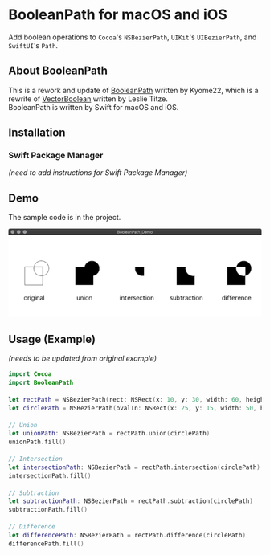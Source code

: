 # BooleanPath for macOS and iOS
Add boolean operations to `Cocoa`'s `NSBezierPath`, `UIKit`'s `UIBezierPath`, and `SwiftUI`'s `Path`.

## About BooleanPath
This is a rework and update of [BooleanPath](https://github.com/Kyome22/BooleanPath) written by Kyome22, which is a rewrite of [VectorBoolean](https://github.com/lrtitze/Swift-VectorBoolean) written by Leslie Titze.  
BooleanPath is written by Swift for macOS and iOS.

## Installation
### Swift Package Manager
*(need to add instructions for Swift Package Manager)*

## Demo

The sample code is in the project.

![sample](https://github.com/Kyome22/BooleanPath/blob/master/images/sample.png)

## Usage (Example)
*(needs to be updated from original example)*

```swift
import Cocoa
import BooleanPath

let rectPath = NSBezierPath(rect: NSRect(x: 10, y: 30, width: 60, height: 60))
let circlePath = NSBezierPath(ovalIn: NSRect(x: 25, y: 15, width: 50, height: 50))
  
// Union        
let unionPath: NSBezierPath = rectPath.union(circlePath)
unionPath.fill()

// Intersection
let intersectionPath: NSBezierPath = rectPath.intersection(circlePath)
intersectionPath.fill()
        
// Subtraction
let subtractionPath: NSBezierPath = rectPath.subtraction(circlePath)
subtractionPath.fill()
        
// Difference
let differencePath: NSBezierPath = rectPath.difference(circlePath)
differencePath.fill()
```
